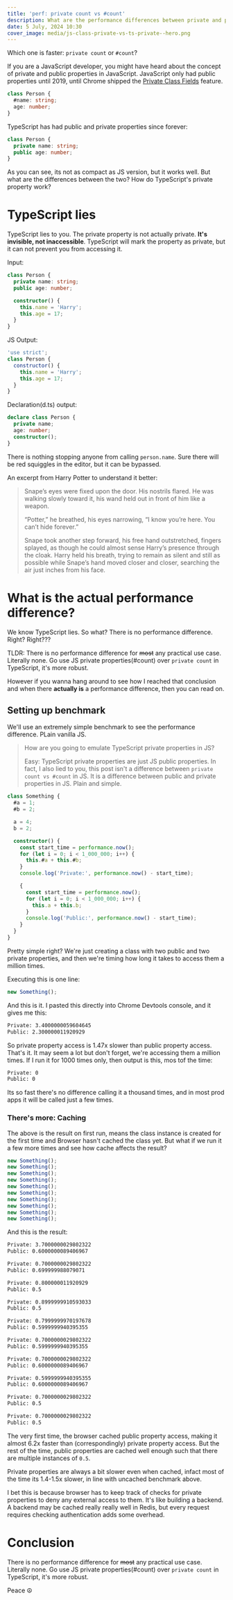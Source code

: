 ```yaml
---
title: 'perf: private count vs #count'
description: What are the performance differences between private and public count in JavaScript?
date: 5 July, 2024 10:30
cover_image: media/js-class-private-vs-ts-private--hero.png
---
```


Which one is faster: `private count` or `#count`?

If you are a JavaScript developer, you might have heard about the concept of private and public properties in JavaScript. JavaScript only had public properties until 2019, until Chrome shipped the [Private Class Fields](https://v8.dev/features/class-fields#private-class-fields) feature.

```ts
class Person {
  #name: string;
  age: number;
}
```

TypeScript has had public and private properties since forever:

```ts
class Person {
  private name: string;
  public age: number;
}
```

As you can see, its not as compact as JS version, but it works well. But what are the differences between the two? How do TypeScript's private property work?

# TypeScript lies

TypeScript lies to you. The private property is not actually private. **It's invisible, not inaccessible**. TypeScript will mark the property as private, but it can not prevent you from accessing it.

Input:

```ts
class Person {
  private name: string;
  public age: number;

  constructor() {
    this.name = 'Harry';
    this.age = 17;
  }
}
```

JS Output:

```js
'use strict';
class Person {
  constructor() {
    this.name = 'Harry';
    this.age = 17;
  }
}
```

Declaration(d.ts) output:

```ts
declare class Person {
  private name;
  age: number;
  constructor();
}
```

There is nothing stopping anyone from calling `person.name`. Sure there will be red squiggles in the editor, but it can be bypassed.

An excerpt from Harry Potter to understand it better:

> Snape’s eyes were fixed upon the door. His nostrils flared. He was walking slowly toward it, his wand held out in front of him like a weapon.
>
> “Potter,” he breathed, his eyes narrowing, “I know you’re here. You can’t hide forever.”
>
> Snape took another step forward, his free hand outstretched, fingers splayed, as though he could almost sense Harry’s presence through the cloak. Harry held his breath, trying to remain as silent and still as possible while Snape’s hand moved closer and closer, searching the air just inches from his face.

# What is the actual performance difference?

We know TypeScript lies. So what? There is no performance difference. Right? Right???

TLDR: There is no performance difference for ~~most~~ any practical use case. Literally none. Go use JS private properties(#count) over `private count` in TypeScript, it's more robust.

However if you wanna hang around to see how I reached that conclusion and when there **actually is** a performance difference, then you can read on.

## Setting up benchmark

We'll use an extremely simple benchmark to see the performance difference. PLain vanilla JS.

> How are you going to emulate TypeScript private properties in JS?
>
> Easy: TypeScript private properties are just JS public properties. In fact, I also lied to you, this post isn't a difference between `private count vs #count` in JS. It is a difference between public and private properties in JS. Plain and simple.

```ts
class Something {
  #a = 1;
  #b = 2;

  a = 4;
  b = 2;

  constructor() {
    const start_time = performance.now();
    for (let i = 0; i < 1_000_000; i++) {
      this.#a + this.#b;
    }
    console.log('Private:', performance.now() - start_time);

    {
      const start_time = performance.now();
      for (let i = 0; i < 1_000_000; i++) {
        this.a + this.b;
      }
      console.log('Public:', performance.now() - start_time);
    }
  }
}
```

Pretty simple right? We're just creating a class with two public and two private properties, and then we're timing how long it takes to access them a million times.

Executing this is one line:

```ts
new Something();
```

And this is it. I pasted this directly into Chrome Devtools console, and it gives me this:

```txt
Private: 3.4000000059604645
Public: 2.300000011920929
```

So private property access is 1.47x slower than public property access. That's it. It may seem a lot but don't forget, we're accessing them a million times. If I run it for 1000 times only, then output is this, mos tof the time:

```txt
Private: 0
Public: 0
```

Its so fast there's no difference calling it a thousand times, and in most prod apps it will be called just a few times.

### There's more: Caching

The above is the result on first run, means the class instance is created for the first time and Browser hasn't cached the class yet. But what if we run it a few more times and see how cache affects the result?

```ts
new Something();
new Something();
new Something();
new Something();
new Something();
new Something();
new Something();
new Something();
new Something();
new Something();
```

And this is the result:

```txt
Private: 3.7000000029802322
Public: 0.6000000089406967

Private: 0.7000000029802322
Public: 0.699999988079071

Private: 0.800000011920929
Public: 0.5

Private: 0.8999999910593033
Public: 0.5

Private: 0.7999999970197678
Public: 0.5999999940395355

Private: 0.7000000029802322
Public: 0.5999999940395355

Private: 0.7000000029802322
Public: 0.6000000089406967

Private: 0.5999999940395355
Public: 0.6000000089406967

Private: 0.7000000029802322
Public: 0.5

Private: 0.7000000029802322
Public: 0.5
```

The very first time, the browser cached public property access, making it almost 6.2x faster than (correspondingly) private property access. But the rest of the time, public properties are cached well enough such that there are multiple instances of `0.5`.

Private properties are always a bit slower even when cached, infact most of the time its 1.4-1.5x slower, in line with uncached benchmark above.

I bet this is because browser has to keep track of checks for private properties to deny any external access to them. It's like building a backend. A backend may be cached really really well in Redis, but every request requires checking authentication adds some overhead.

# Conclusion

There is no performance difference for ~~most~~ any practical use case. Literally none. Go use JS private properties(#count) over `private count` in TypeScript, it's more robust.

Peace ☮️
